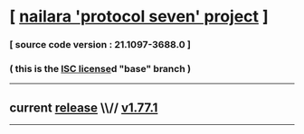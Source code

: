 
# [ [nailara 'protocol seven' project](http://nailara.network/) ]

### [ source code version : 21.1097-3688.0 ]

### ( this is the [ISC license](license)d "base" branch )
---
## current [release](https://github.com/taekiten/nailara/releases) \\\\// [v1.77.1](https://github.com/taekiten/nailara/releases/tag/v1.77.1)
---
